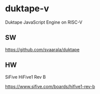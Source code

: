 # duktape-v

Duktape JavaScript Engine on RISC-V

## SW

https://github.com/svaarala/duktape

## HW

SiFive HiFive1 Rev B

https://www.sifive.com/boards/hifive1-rev-b
